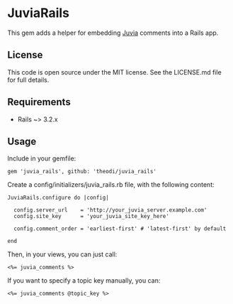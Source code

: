# JuviaRails

This gem adds a helper for embedding [Juvia](https://github.com/phusion/juvia) comments into a Rails app.

## License

This code is open source under the MIT license. See the LICENSE.md file for full details.

## Requirements

* Rails ~> 3.2.x

## Usage

Include in your gemfile:

```
gem 'juvia_rails', github: 'theodi/juvia_rails'
```

Create a config/initializers/juvia_rails.rb file, with the following content:

```
JuviaRails.configure do |config|
  
  config.server_url    = 'http://your_juvia_server.example.com'
  config.site_key      = 'your_juvia_site_key_here'
  
  config.comment_order = 'earliest-first' # 'latest-first' by default

end
```

Then, in your views, you can just call:

```
<%= juvia_comments %>
```

If you want to specify a topic key manually, you can:

```
<%= juvia_comments @topic_key %>
```